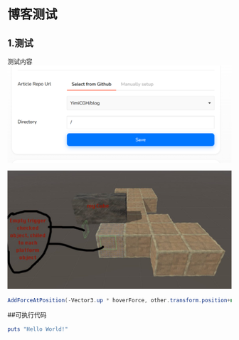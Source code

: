 # 博客测试

## 1.测试
测试内容
![Alt text](/Test/image.png)


![Alt text](/Test/image-1.png "例子")
```C#
AddForceAtPosition(-Vector3.up * hoverForce, other.transform.position+new Vector3(0, 0.5f, 0), ForceMode.Acceleration):
```

##可执行代码

```RUBY
puts "Hello World!"
```